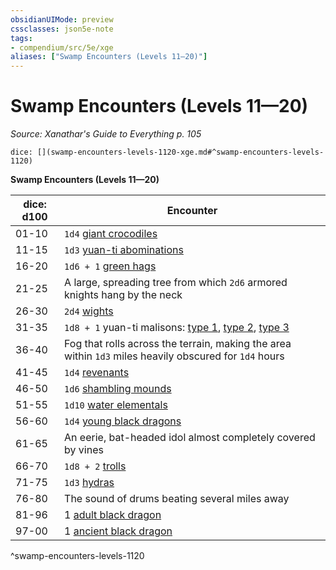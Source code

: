 ```yaml
---
obsidianUIMode: preview
cssclasses: json5e-note
tags:
- compendium/src/5e/xge
aliases: ["Swamp Encounters (Levels 11—20)"]
---
```

# Swamp Encounters (Levels 11—20)
*Source: Xanathar's Guide to Everything p. 105* 

`dice: [](swamp-encounters-levels-1120-xge.md#^swamp-encounters-levels-1120)`

**Swamp Encounters (Levels 11—20)**

| dice: d100 | Encounter |
|------------|-----------|
| 01-10 | `1d4` [giant crocodiles](/3-Mechanics/CLI/bestiary/beast/giant-crocodile.md) |
| 11-15 | `1d3` [yuan-ti abominations](/3-Mechanics/CLI/bestiary/monstrosity/yuan-ti-abomination.md) |
| 16-20 | `1d6 + 1` [green hags](/3-Mechanics/CLI/bestiary/fey/green-hag.md) |
| 21-25 | A large, spreading tree from which `2d6` armored knights hang by the neck |
| 26-30 | `2d4` [wights](/3-Mechanics/CLI/bestiary/undead/wight.md) |
| 31-35 | `1d8 + 1` yuan-ti malisons: [type 1](/3-Mechanics/CLI/bestiary/monstrosity/yuan-ti-malison-type-1.md), [type 2](/3-Mechanics/CLI/bestiary/monstrosity/yuan-ti-malison-type-2.md), [type 3](/3-Mechanics/CLI/bestiary/monstrosity/yuan-ti-malison-type-3.md) |
| 36-40 | Fog that rolls across the terrain, making the area within `1d3` miles heavily obscured for `1d4` hours |
| 41-45 | `1d4` [revenants](/3-Mechanics/CLI/bestiary/undead/revenant.md) |
| 46-50 | `1d6` [shambling mounds](/3-Mechanics/CLI/bestiary/plant/shambling-mound.md) |
| 51-55 | `1d10` [water elementals](/3-Mechanics/CLI/bestiary/elemental/water-elemental.md) |
| 56-60 | `1d4` [young black dragons](/3-Mechanics/CLI/bestiary/dragon/young-black-dragon.md) |
| 61-65 | An eerie, bat-headed idol almost completely covered by vines |
| 66-70 | `1d8 + 2` [trolls](/3-Mechanics/CLI/bestiary/giant/troll.md) |
| 71-75 | `1d3` [hydras](/3-Mechanics/CLI/bestiary/monstrosity/hydra.md) |
| 76-80 | The sound of drums beating several miles away |
| 81-96 | 1 [adult black dragon](/3-Mechanics/CLI/bestiary/dragon/adult-black-dragon.md) |
| 97-00 | 1 [ancient black dragon](/3-Mechanics/CLI/bestiary/dragon/ancient-black-dragon.md) |
^swamp-encounters-levels-1120